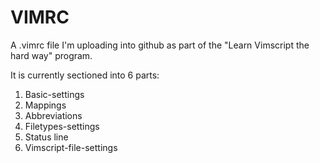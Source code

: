 # VIMRC
A .vimrc file I'm uploading into github as part of the "Learn Vimscript the hard way" program. 

It is currently sectioned into 6 parts:
1. Basic-settings
2. Mappings
3. Abbreviations
4. Filetypes-settings
5. Status line
6. Vimscript-file-settings
